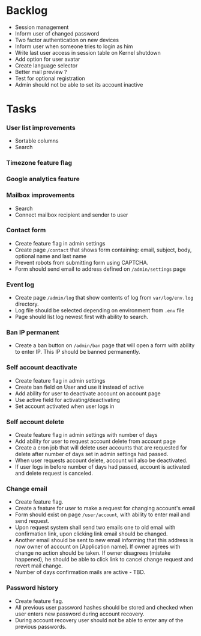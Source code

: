 # Backlog

* Session management
* Inform user of changed password
* Two factor authentication on new devices
* Inform user when someone tries to login as him
* Write last user access in session table on Kernel shutdown
* Add option for user avatar
* Create language selector
* Better mail preview ?
* Test for optional registration
* Admin should not be able to set its account inactive

# Tasks

### User list improvements
- Sortable columns
- Search

### Timezone feature flag

### Google analytics feature

### Mailbox improvements
- Search
- Connect mailbox recipient and sender to user

### Contact form
- Create feature flag in admin settings
- Create page `/contact` that shows form containing:
  email, subject, body, optional name and last name
- Prevent robots from submitting form using CAPTCHA.
- Form should send email to address defined on `/admin/settings`
  page

### Event log
- Create page `/admin/log` that show contents of log from
  `var/log/env.log` directory.
- Log file should be selected depending on environment from
  `.env` file
- Page should list log newest first with ability to search.

### Ban IP permanent
- Create a ban button on `/admin/ban` page that will open
  a form with ability to enter IP. This IP should be banned
  permanently.

### Self account deactivate
- Create feature flag in admin settings
- Create ban field on User and use it instead of active
- Add ability for user to deactivate account on account page
- Use active field for activating/deactivating
- Set account activated when user logs in

### Self account delete
- Create feature flag in admin settings with number of days
- Add ability for user to request account delete from account page
- Create a cron job that will delete user accounts that are requested
  for delete after number of days set in admin settings had passed.
- When user requests account delete, account will also be deactivated.
- If user logs in before number of days had passed, account is activated and
  delete request is canceled.

### Change email
- Create feature flag.
- Create a feature for user to make a request for changing account's email
- Form should exist on page `/user/account`, with ability to enter mail and send
  request.
- Upon request system shall send two emails one to old email with confirmation
  link, upon clicking link email should be changed.
- Another email should be sent to new email informing that this address is now
  owner of account on [Application name]. If owner agrees with change no action
  should be taken. If owner disagrees (mistake happened), he should be able to
  click link to cancel change request and revert mail change.
- Number of days confirmation mails are active - TBD.

### Password history
- Create feature flag.
- All previous user password hashes should be stored and checked when user
  enters new password during account recovery.
- During account recovery user should not be able to enter any of the previous
  passwords.
